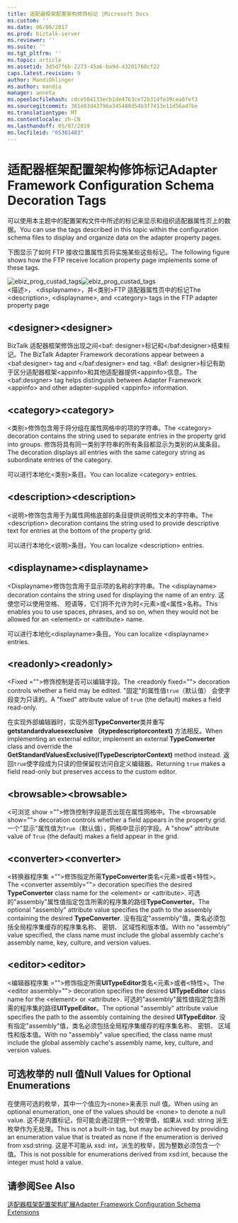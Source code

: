 ```yaml
---
title: 适配器框架配置架构修饰标记 |Microsoft Docs
ms.custom: ''
ms.date: 06/08/2017
ms.prod: biztalk-server
ms.reviewer: ''
ms.suite: ''
ms.tgt_pltfrm: ''
ms.topic: article
ms.assetid: 3d5d7f6b-2273-45a6-ba9d-43201760cf22
caps.latest.revision: 9
author: MandiOhlinger
ms.author: mandia
manager: anneta
ms.openlocfilehash: cdce504133ecb1de4763ce72b314fe39cea8fef3
ms.sourcegitcommit: 381e83d43796a345488d54b3f7413e11d56ad7be
ms.translationtype: MT
ms.contentlocale: zh-CN
ms.lasthandoff: 05/07/2019
ms.locfileid: "65361483"
---
```

# <a name="adapter-framework-configuration-schema-decoration-tags"></a><span data-ttu-id="d4f11-102">适配器框架配置架构修饰标记</span><span class="sxs-lookup"><span data-stu-id="d4f11-102">Adapter Framework Configuration Schema Decoration Tags</span></span>
<span data-ttu-id="d4f11-103">可以使用本主题中的配置架构文件中所述的标记来显示和组织适配器属性页上的数据。</span><span class="sxs-lookup"><span data-stu-id="d4f11-103">You can use the tags described in this topic within the configuration schema files to display and organize data on the adapter property pages.</span></span>  
  
 <span data-ttu-id="d4f11-104">下图显示了如何 FTP 接收位置属性页将实施某些这些标记。</span><span class="sxs-lookup"><span data-stu-id="d4f11-104">The following figure shows how the FTP receive location property page implements some of these tags.</span></span>  
  
 <span data-ttu-id="d4f11-105">![](../core/media/ebiz-prog-custad-tags.gif "ebiz_prog_custad_tags")</span><span class="sxs-lookup"><span data-stu-id="d4f11-105">![](../core/media/ebiz-prog-custad-tags.gif "ebiz_prog_custad_tags")</span></span>  
<span data-ttu-id="d4f11-106">\<描述\>， \<displayname\>，并\<类别\>FTP 适配器属性页中的标记</span><span class="sxs-lookup"><span data-stu-id="d4f11-106">The \<description\>, \<displayname\>, and \<category\> tags in the FTP adapter property page</span></span>  
  
## <a name="designer"></a><span data-ttu-id="d4f11-107">\<designer\></span><span class="sxs-lookup"><span data-stu-id="d4f11-107">\<designer\></span></span>  
 <span data-ttu-id="d4f11-108">BizTalk 适配器框架修饰出现之间\<baf: designer\>标记和\</baf:designer\>结束标记。</span><span class="sxs-lookup"><span data-stu-id="d4f11-108">The BizTalk Adapter Framework decorations appear between a \<baf:designer\> tag and \</baf:designer\> end tag.</span></span> <span data-ttu-id="d4f11-109">\<Baf: designer\>标记有助于区分适配器框架\<appinfo\>和其他适配器提供\<appinfo\>信息。</span><span class="sxs-lookup"><span data-stu-id="d4f11-109">The \<baf:designer\> tag helps distinguish between Adapter Framework \<appinfo\> and other adapter-supplied \<appinfo\> information.</span></span>  
  
## <a name="category"></a><span data-ttu-id="d4f11-110">\<category\></span><span class="sxs-lookup"><span data-stu-id="d4f11-110">\<category\></span></span>  
 <span data-ttu-id="d4f11-111">\<类别\>修饰包含用于将分组在属性网格中的项的字符串。</span><span class="sxs-lookup"><span data-stu-id="d4f11-111">The \<category\> decoration contains the string used to separate entries in the property grid into groups.</span></span> <span data-ttu-id="d4f11-112">修饰将具有同一类别字符串的所有条目都显示为类别的从属条目。</span><span class="sxs-lookup"><span data-stu-id="d4f11-112">The decoration displays all entries with the same category string as subordinate entries of the category.</span></span>  
  
 <span data-ttu-id="d4f11-113">可以进行本地化\<类别\>条目。</span><span class="sxs-lookup"><span data-stu-id="d4f11-113">You can localize \<category\> entries.</span></span>  
  
## <a name="description"></a><span data-ttu-id="d4f11-114">\<description\></span><span class="sxs-lookup"><span data-stu-id="d4f11-114">\<description\></span></span>  
 <span data-ttu-id="d4f11-115">\<说明\>修饰包含用于为属性网格底部的条目提供说明性文本的字符串。</span><span class="sxs-lookup"><span data-stu-id="d4f11-115">The \<description\> decoration contains the string used to provide descriptive text for entries at the bottom of the property grid.</span></span>  
  
 <span data-ttu-id="d4f11-116">可以进行本地化\<说明\>条目。</span><span class="sxs-lookup"><span data-stu-id="d4f11-116">You can localize \<description\> entries.</span></span>  
  
## <a name="displayname"></a><span data-ttu-id="d4f11-117">\<displayname\></span><span class="sxs-lookup"><span data-stu-id="d4f11-117">\<displayname\></span></span>  
 <span data-ttu-id="d4f11-118">\<Displayname\>修饰包含用于显示项的名称的字符串。</span><span class="sxs-lookup"><span data-stu-id="d4f11-118">The \<displayname\> decoration contains the string used for displaying the name of an entry.</span></span> <span data-ttu-id="d4f11-119">这使您可以使用空格、 短语等，它们将不允许为时\<元素\>或\<属性\>名称。</span><span class="sxs-lookup"><span data-stu-id="d4f11-119">This enables you to use spaces, phrases, and so on, when they would not be allowed for an \<element\> or \<attribute\> name.</span></span>  
  
 <span data-ttu-id="d4f11-120">可以进行本地化\<displayname\>条目。</span><span class="sxs-lookup"><span data-stu-id="d4f11-120">You can localize \<displayname\> entries.</span></span>  
  
## <a name="readonly"></a><span data-ttu-id="d4f11-121">\<readonly\></span><span class="sxs-lookup"><span data-stu-id="d4f11-121">\<readonly\></span></span>  
 <span data-ttu-id="d4f11-122">\<Fixed =""\>修饰控制是否可以编辑字段。</span><span class="sxs-lookup"><span data-stu-id="d4f11-122">The \<readonly fixed=""\> decoration controls whether a field may be edited.</span></span> <span data-ttu-id="d4f11-123">"固定"的属性值`true`（默认值） 会使字段变为只读的。</span><span class="sxs-lookup"><span data-stu-id="d4f11-123">A "fixed" attribute value of `true` (the default) makes a field read-only.</span></span>  
  
 <span data-ttu-id="d4f11-124">在实现外部编辑器时，实现外部**TypeConverter**类并重写**getstandardvaluesexclusive （itypedescriptorcontext)** 方法相反。</span><span class="sxs-lookup"><span data-stu-id="d4f11-124">When implementing an external editor, implement an external **TypeConverter** class and override the **GetStandardValuesExclusive(ITypeDescriptorContext)** method instead.</span></span> <span data-ttu-id="d4f11-125">返回`true`使字段成为只读的但保留权访问自定义编辑器。</span><span class="sxs-lookup"><span data-stu-id="d4f11-125">Returning `true` makes a field read-only but preserves access to the custom editor.</span></span>  
  
## <a name="browsable"></a><span data-ttu-id="d4f11-126">\<browsable\></span><span class="sxs-lookup"><span data-stu-id="d4f11-126">\<browsable\></span></span>  
 <span data-ttu-id="d4f11-127">\<可浏览 show =""\>修饰控制字段是否出现在属性网格中。</span><span class="sxs-lookup"><span data-stu-id="d4f11-127">The \<browsable show=""\> decoration controls whether a field appears in the property grid.</span></span> <span data-ttu-id="d4f11-128">一个"显示"属性值为`True`（默认值），网格中显示的字段。</span><span class="sxs-lookup"><span data-stu-id="d4f11-128">A "show" attribute value of `True` (the default) makes a field appear in the grid.</span></span>  
  
## <a name="converter"></a><span data-ttu-id="d4f11-129">\<converter\></span><span class="sxs-lookup"><span data-stu-id="d4f11-129">\<converter\></span></span>  
 <span data-ttu-id="d4f11-130">\<转换器程序集 =""\>修饰指定所需**TypeConverter**类名\<元素\>或者\<特性\>。</span><span class="sxs-lookup"><span data-stu-id="d4f11-130">The \<converter assembly=""\> decoration specifies the desired **TypeConverter** class name for the \<element\> or \<attribute\>.</span></span> <span data-ttu-id="d4f11-131">可选的"assembly"属性值指定包含所需的程序集的路径**TypeConverter**。</span><span class="sxs-lookup"><span data-stu-id="d4f11-131">The optional "assembly" attribute value specifies the path to the assembly containing the desired **TypeConverter**.</span></span> <span data-ttu-id="d4f11-132">没有指定"assembly"值，类名必须包括全局程序集缓存的程序集名称、 密钥、 区域性和版本值。</span><span class="sxs-lookup"><span data-stu-id="d4f11-132">With no "assembly" value specified, the class name must include the global assembly cache's assembly name, key, culture, and version values.</span></span>  
  
## <a name="editor"></a><span data-ttu-id="d4f11-133">\<editor\></span><span class="sxs-lookup"><span data-stu-id="d4f11-133">\<editor\></span></span>  
 <span data-ttu-id="d4f11-134">\<编辑器程序集 =""\>修饰指定所需**UITypeEditor**类名\<元素\>或者\<特性\>。</span><span class="sxs-lookup"><span data-stu-id="d4f11-134">The \<editor assembly=""\> decoration specifies the desired **UITypeEditor** class name for the \<element\> or \<attribute\>.</span></span> <span data-ttu-id="d4f11-135">可选的"assembly"属性值指定包含所需的程序集的路径**UITypeEditor**。</span><span class="sxs-lookup"><span data-stu-id="d4f11-135">The optional "assembly" attribute value specifies the path to the assembly containing the desired **UITypeEditor**.</span></span> <span data-ttu-id="d4f11-136">没有指定"assembly"值，类名必须包括全局程序集缓存的程序集名称、 密钥、 区域性和版本值。</span><span class="sxs-lookup"><span data-stu-id="d4f11-136">With no "assembly" value specified, the class name must include the global assembly cache's assembly name, key, culture, and version values.</span></span>  
  
## <a name="null-values-for-optional-enumerations"></a><span data-ttu-id="d4f11-137">可选枚举的 null 值</span><span class="sxs-lookup"><span data-stu-id="d4f11-137">Null Values for Optional Enumerations</span></span>  
 <span data-ttu-id="d4f11-138">在使用可选的枚举，其中一个值应为\<none\>来表示 null 值。</span><span class="sxs-lookup"><span data-stu-id="d4f11-138">When using an optional enumeration, one of the values should be \<none\> to denote a null value.</span></span> <span data-ttu-id="d4f11-139">这不是内置标记，但可能会通过提供一个枚举值，如果从 xsd: string 派生枚举作为无处理。</span><span class="sxs-lookup"><span data-stu-id="d4f11-139">This is not a built-in tag, but may be achieved by providing an enumeration value that is treated as none if the enumeration is derived from xsd:string.</span></span> <span data-ttu-id="d4f11-140">这是不可能从 xsd: int，派生的枚举，因为整数必须包含一个值。</span><span class="sxs-lookup"><span data-stu-id="d4f11-140">This is not possible for enumerations derived from xsd:int, because the integer must hold a value.</span></span>  
  
## <a name="see-also"></a><span data-ttu-id="d4f11-141">请参阅</span><span class="sxs-lookup"><span data-stu-id="d4f11-141">See Also</span></span>  
 [<span data-ttu-id="d4f11-142">适配器框架配置架构扩展</span><span class="sxs-lookup"><span data-stu-id="d4f11-142">Adapter Framework Configuration Schema Extensions</span></span>](../core/adapter-framework-configuration-schema-extensions.md)